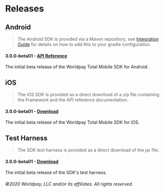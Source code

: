 # Releases

## Android

> The Android SDK is provided via a Maven repository, see [Integration Guide](../integration-guide#android-1) for details on how to add this to your gradle configuration.

#### 3.0.0-beta01 - [API Reference](http://ec2-34-246-168-118.eu-west-1.compute.amazonaws.com/artifactory/libs-release/downloads/worldpay-total-sdk-android/worldpay-total-sdk-3.0.0-beta01-javadoc.zip)

The initial beta release of the Worldpay Total Mobile SDK for Android.

## iOS

> The iOS SDK is provided as a direct download of a zip file containing the Framework and the API reference documentation.

#### 3.0.0-beta01 - [Download](http://ec2-34-246-168-118.eu-west-1.compute.amazonaws.com/artifactory/libs-release/downloads/worldpay-total-sdk-ios/WorldpayTotalSDK-3.0.0-beta01.zip)

The initial beta release of the Worldpay Total Mobile SDK for iOS.

## Test Harness

> The SDK test harness is provided as a direct download of the jar file.

#### 3.0.0-beta01 - [Download](http://ec2-34-246-168-118.eu-west-1.compute.amazonaws.com/artifactory/libs-release/downloads/worldpay-total-sdk-test-harness/worldpay-total-sdk-test-harness-3.0.0-beta01.jar)

The initial beta release of the SDK's test harness.

###### ©2020 Worldpay, LLC and/or its affiliates. All rights reserved.
